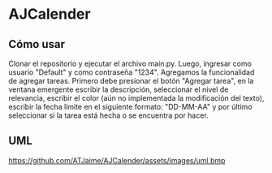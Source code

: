 # AJCalender
## Cómo usar
Clonar el repositorio y ejecutar el archivo main.py. Luego, ingresar como usuario "Default" y como contraseña "1234". Agregamos la funcionalidad
de agregar tareas. Primero debe presionar el botón "Agregar tarea", en la ventana emergente escribir la descripción, seleccionar el nivel de relevancia, escribir el color (aún no implementada la  modificación del texto), escribir la fecha límite en el siguiente formato: "DD-MM-AA" y por último seleccionar si la tarea está hecha o se encuentra por hacer. 
## UML
https://github.com/ATJaime/AJCalender/assets/images/uml.bmp
